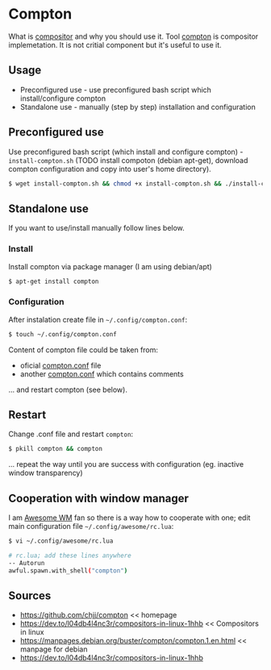 # Compton
What is [compositor](https://dev.to/l04db4l4nc3r/compositors-in-linux-1hhb#what-are-compositors) and why you should use it. Tool [compton](https://github.com/chjj/compton) is compositor implemetation. It is not critial component but it's useful to use it.

## Usage
* Preconfigured use - use preconfigured bash script which install/configure compton
* Standalone use - manually (step by step) installation and configuration

## Preconfigured use
Use preconfigured bash script (which install and configure compton) - `install-compton.sh` (TODO install compoton (debian apt-get), download compton configuration and copy into user's home directory).

```bash
$ wget install-compton.sh && chmod +x install-compton.sh && ./install-compton.sh 
```

## Standalone use
If you want to use/install manually follow lines below.

### Install
Install compton via package manager (I am using debian/apt)
```bash
$ apt-get install compton
```

### Configuration
After instalation create file in `~/.config/compton.conf`:

```bash
$ touch ~/.config/compton.conf
```

Content of compton file could be taken from:
* oficial [compton.conf](https://github.com/chjj/compton/blob/master/compton.sample.conf) file
* another [compton.conf](https://duncanlock.net/blog/2013/06/07/how-to-switch-to-compton-for-beautiful-tear-free-compositing-in-xfce/) which contains comments

... and restart compton (see below).

## Restart
Change .conf file and restart `compton`:

```bash
$ pkill compton && compton
```
... repeat the way until you are success with configuration (eg. inactive window transparency)

## Cooperation with window manager
I am [Awesome WM](https://awesomewm.org/) fan so there is a way how to cooperate with one; edit main configuration file `~/.config/awesome/rc.lua`:

```bash
$ vi ~/.config/awesome/rc.lua

# rc.lua; add these lines anywhere
-- Autorun
awful.spawn.with_shell("compton")
```
## Sources
* https://github.com/chjj/compton << homepage
* https://dev.to/l04db4l4nc3r/compositors-in-linux-1hhb << Compositors in linux
* https://manpages.debian.org/buster/compton/compton.1.en.html << manpage for debian
* https://dev.to/l04db4l4nc3r/compositors-in-linux-1hhb
